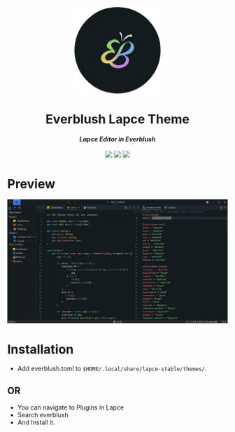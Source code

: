 <div align="center">
<img align="center" src="assets/logo.png" height="200px" width="200px" alt="logo"> 
</div> 

<h1 align="center">Everblush Lapce Theme</h1> 
<h4 align="center"><i>Lapce Editor in Everblush</i></h4> 

<p align="center"> 
 <img src="https://img.shields.io/github/stars/Incognitux/Lapce-Everblush?color=e5c76b&labelColor=1e2528&style=for-the-badge">
<img src="https://img.shields.io/static/v1?label=license&message=GPL-3.0&color=8ccf7e&labelColor=1e2528&style=for-the-badge">
<img src="https://img.shields.io/github/forks/Incognitux/Lapce-Everblush?color=e74c4c&labelColor=1e2528&style=for-the-badge">
</p>

# Preview 
<p align="center"> 
<img src="assets/screenshot.png" alt="Obsidian"> 
</p>

# Installation
- Add everblush.toml to ```$HOME/.local/share/lapce-stable/themes/```.

## OR 
- You can navigate to Plugins in Lapce
- Search everblush
- And Install it.
